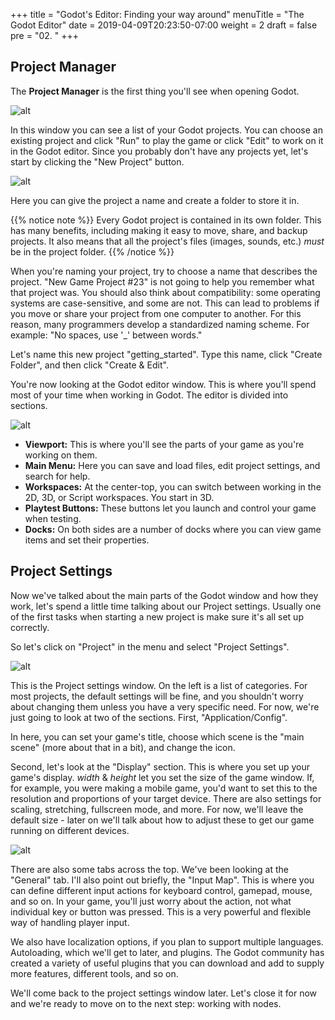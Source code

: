 +++
title = "Godot's Editor: Finding your way around"
menuTitle = "The Godot Editor"
date = 2019-04-09T20:23:50-07:00
weight = 2
draft = false
pre = "02. "
+++

## Project Manager

The **Project Manager** is the first thing you'll see when opening Godot.

![alt](/godot_recipes/img/g101_01_01.png)

In this window you can see a list of your Godot projects. You can choose an existing project and click "Run" to play the game or click "Edit" to work on it in the Godot editor. Since you probably don't have any projects yet, let's start by clicking the "New Project"
button.

![alt](/godot_recipes/img/g101_01_02.png)

Here you can give the project a name and create a folder to store it in.

{{% notice note %}}
Every Godot project is contained in its own folder. This has many benefits, including making it easy to move, share, and backup
projects. It also means that all the project's files (images, sounds, etc.) _must_ be in the project folder.
{{% /notice %}}

When you're naming your project, try to choose a name that describes the project. "New Game Project #23" is not going to help
you remember what that project was. You should also think about compatibility: some operating systems are case-sensitive, and
some are not. This can lead to problems if you move or share your project from one computer to another. For this reason, many
programmers develop a standardized naming scheme. For example: "No spaces, use '_' between words."

Let's name this new project "getting_started". Type this name, click "Create Folder", and then click "Create & Edit".

You're now looking at the Godot editor window. This is where you'll spend most of your time when working in Godot. The editor
is divided into sections.

![alt](/godot_recipes/img/g101_01_03.png?width=500)

* **Viewport:** This is where you'll see the parts of your game as you're working on them.
* **Main Menu:** Here you can save and load files, edit project settings, and search for help.
* **Workspaces:** At the center-top, you can switch between working in the 2D, 3D, or Script workspaces. You start in 3D.
* **Playtest Buttons:** These buttons let you launch and control your game when testing.
* **Docks:** On both sides are a number of docks where you can view game items and set their properties.

## Project Settings

Now we've talked about the main parts of the Godot window and how they work, let's spend a little time talking about our Project settings. Usually one of the first tasks when starting a new project is make sure it's all set up correctly.

So let's click on "Project" in the menu and select "Project Settings".

![alt](/godot_recipes/img/g101_01_project_settings.png)

This is the Project settings window. On the left is a list of categories.  For most projects, the default settings will be fine, and you shouldn't worry about changing them unless you have a very specific need. For now, we're just going to look at two of the sections. First, "Application/Config".

In here, you can set your game's title, choose which scene is the "main scene" (more about that in a bit), and change the icon.

Second, let's look at the "Display" section. This is where you set up your game's display.  _width_ & _height_ let you set the size of the game window. If, for example, you were making a mobile game, you'd want to set this to the resolution and proportions of your target device. There are also settings for scaling, stretching, fullscreen mode, and more. For now, we'll leave the default size - later on we'll talk about how to adjust these to get our game running on different devices.

![alt](/godot_recipes/img/g101_01_window_settings.png)

There are also some tabs across the top. We've been looking at the "General" tab. I'll also point out briefly, the "Input Map". This is where you can define different input actions for keyboard control, gamepad, mouse, and so on.  In your game, you'll just worry about the action, not what individual key or button was pressed. This is a very powerful and flexible way of handling player input.

We also have localization options, if you plan to support multiple languages. Autoloading, which we'll get to later, and plugins.  The Godot community has created a variety of useful plugins that you can download and add to supply more features, different tools, and so on.

We'll come back to the project settings window later. Let's close it for now and we're ready to move on to the next step: working with nodes.
